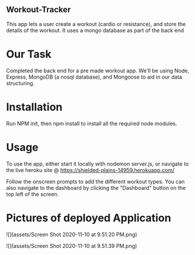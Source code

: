 ## Workout-Tracker

This app lets a user create a workout (cardio or resistance), and store the details of the workout. It uses a mongo database as part of the back end


# Our Task

Completed the back end for a pre made workout app. We'll be using Node, Express, MongoDB (a nosql database), and Mongoose to aid in our data structuring.

# Installation

Run NPM init, then npm install to install all the required node modules.

# Usage

To use the app, either start it locally with nodemon server.js, or navigate to the live heroku site @ https://shielded-plains-14959.herokuapp.com/

Follow the onscreen prompts to add the different workout types. You can also navigate to the dashboard by clicking the "Dashboard" button on the top left of the screen. 

# Pictures of deployed Application 

![](assets/Screen Shot 2020-11-10 at 9.51.20 PM.png)

![](assets/Screen Shot 2020-11-10 at 9.51.39 PM.png)


